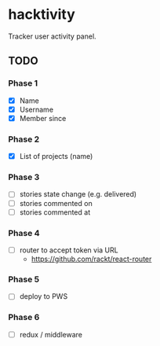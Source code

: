 # hacktivity

Tracker user activity panel.

## TODO

### Phase 1

- [x] Name
- [x] Username
- [x] Member since

### Phase 2

- [x] List of projects (name)

### Phase 3

- [ ] stories state change (e.g. delivered)
- [ ] stories commented on
- [ ] stories commented at

### Phase 4

- [ ] router to accept token via URL
    - https://github.com/rackt/react-router

### Phase 5

- [ ] deploy to PWS

### Phase 6

- [ ] redux / middleware
